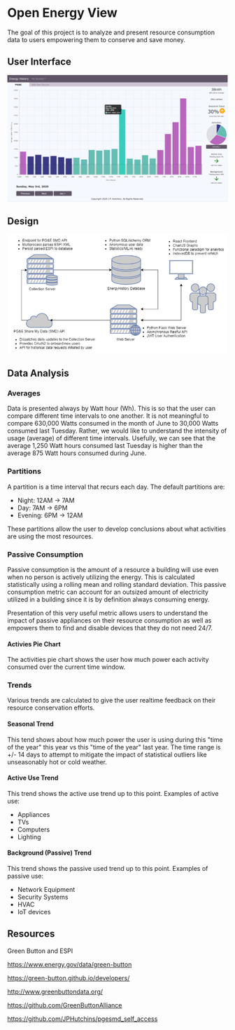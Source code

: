 # Open Energy View

The goal of this project is to analyze and present resource consumption data to users empowering them to conserve and save money. 

## User Interface

![Interface](/docs/energy-history-screenshot.png)

## Design

![Design](/docs/PGESMD_sketch_full.png)

## Data Analysis

### Averages
Data is presented always by Watt hour (Wh).  This is so that the user can compare different time intervals to one another.  It is not meaningful to compare 630,000 Watts consumed in the month of June to 30,000 Watts consumed last Tuesday.  Rather, we would like to understand the intensity of usage (average) of different time intervals. Usefully, we can see that the average 1,250 Watt hours consumed last Tuesday is higher than the average 875 Watt hours consumed during June.

### Partitions
A partition is a time interval that recurs each day.  The default partitions are:
- Night: 12AM -> 7AM
- Day: 7AM -> 6PM
- Evening: 6PM -> 12AM

These partitions allow the user to develop conclusions about what activities are using the most resources.

### Passive Consumption
Passive consumption is the amount of a resource a building will use even when no person is actively utilizing the energy.  This is calculated statistically using a rolling mean and rolling standard deviation.  This passive consumption metric can account for an outsized amount of electricity utilized in a building since it is by definition always consuming energy.

Presentation of this very useful metric allows users to understand the impact of passive appliances on their resource consumption as well as empowers them to find and disable devices that they do not need 24/7.

#### Activies Pie Chart
The activities pie chart shows the user how much power each activity consumed over the current time window.

### Trends
Various trends are calculated to give the user realtime feedback on their resource conservation efforts.
#### Seasonal Trend
This tend shows about how much power the user is using during this "time of the year" this year vs this "time of the year" last year.  The time range is +/- 14 days to attempt to mitigate the impact of statistical outliers like unseasonably hot or cold weather.
#### Active Use Trend
This trend shows the active use trend up to this point.
Examples of active use:
- Appliances
- TVs
- Computers
- Lighting
#### Background (Passive) Trend
This trend shows the passive used trend up to this point.
Examples of passive use:
- Network Equipment
- Security Systems
- HVAC
- IoT devices
####
## Resources
Green Button and ESPI

https://www.energy.gov/data/green-button

https://green-button.github.io/developers/

http://www.greenbuttondata.org/

https://github.com/GreenButtonAlliance

https://github.com/JPHutchins/pgesmd_self_access

